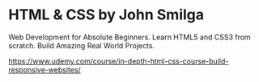 # HTML & CSS by John Smilga


Web Development for Absolute Beginners. Learn HTML5 and CSS3 from scratch.​  Build Amazing Real World Projects.

https://www.udemy.com/course/in-depth-html-css-course-build-responsive-websites/
